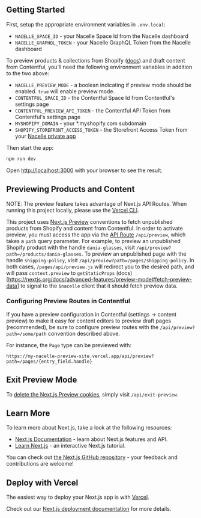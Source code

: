 ## Getting Started

First, setup the appropriate environment variables in `.env.local`:

- `NACELLE_SPACE_ID` - your Nacelle Space Id from the Nacelle dashboard
- `NACELLE_GRAPHQL_TOKEN` - your Nacelle GraphQL Token from the Nacelle dashboard

To preview products & collections from Shopify ([docs](https://docs.getnacelle.com/integrations/shopify-preview.html)) and draft content from Contentful, you'll need the following environment variables in addition to the two above:

- `NACELLE_PREVIEW_MODE` - a boolean indicating if preview mode should be enabled. `true` will enable preview mode.
- `CONTENTFUL_SPACE_ID` - the Contentful Space Id from Contentful's settings page
- `CONTENTFUL_PREVIEW_API_TOKEN` - the Contentful API Token from Contentful's settings page
- `MYSHOPIFY_DOMAIN` - your \*.myshopify.com subdomain
- `SHOPIFY_STOREFRONT_ACCESS_TOKEN` - the Storefront Access Token from your [Nacelle private app](https://docs.getnacelle.com/quick-start.html#_1-setup-shopify)

Then start the app:

```bash
npm run dev
```

Open [http://localhost:3000](http://localhost:3000) with your browser to see the result.

## Previewing Products and Content

NOTE: The preview feature takes advantage of Next.js API Routes. When running this project locally, please use the [Vercel CLI](https://vercel.com/docs/cli).

This project uses [Next.js Preview](https://nextjs.org/docs/advanced-features/preview-mode) conventions to fetch unpublished products from Shopify and content from Contentful. In order to activate preview, you must access the app via the [API Route](https://nextjs.org/docs/api-routes/introduction) `/api/preview`, which takes a `path` query parameter. For example, to preview an unpublished Shopify product with the handle `dania-glasses`, visit `/api/preview?path=/products/dania-glasses`. To preview an unpublished page with the handle `shipping-policy`, visit `/api/preview?path=/pages/shipping-policy`. In both cases, `/pages/api/preview.js` will redirect you to the desired path, and will pass `context.preview` to `getStaticProps` (docs)[https://nextjs.org/docs/advanced-features/preview-mode#fetch-preview-data] to signal to the `$nacelle` client that it should fetch preview data.

### Configuring Preview Routes in Contentful

If you have a preview configuration in Contentful (settings -> content preview) to make it easy for content editors to preview draft pages (recommended), be sure to configure preview routes with the `/api/preview?path=/some/path` convention described above.

For instance, the `Page` type can be previewed with:

```
https://my-nacelle-preview-site.vercel.app/api/preview?path=/pages/{entry_field.handle}
```

## Exit Preview Mode

To [delete the Next.js Preview cookies](https://nextjs.org/docs/advanced-features/preview-mode#clear-the-preview-mode-cookies), simply visit `/api/exit-preview`.

## Learn More

To learn more about Next.js, take a look at the following resources:

- [Next.js Documentation](https://nextjs.org/docs) - learn about Next.js features and API.
- [Learn Next.js](https://nextjs.org/learn) - an interactive Next.js tutorial.

You can check out [the Next.js GitHub repository](https://github.com/vercel/next.js/) - your feedback and contributions are welcome!

## Deploy with Vercel

The easiest way to deploy your Next.js app is with [Vercel](https://vercel.com/import).

Check out our [Next.js deployment documentation](https://nextjs.org/docs/deployment) for more details.
